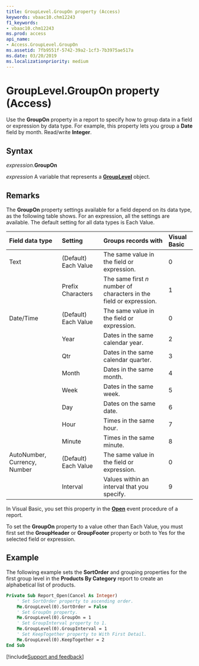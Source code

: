 ```yaml
---
title: GroupLevel.GroupOn property (Access)
keywords: vbaac10.chm12243
f1_keywords:
- vbaac10.chm12243
ms.prod: access
api_name:
- Access.GroupLevel.GroupOn
ms.assetid: 7fb9551f-5742-39a2-1cf3-7b3975ae517a
ms.date: 03/20/2019
ms.localizationpriority: medium
---
```



# GroupLevel.GroupOn property (Access)

Use the **GroupOn** property in a report to specify how to group data in a field or expression by data type. For example, this property lets you group a **Date** field by month. Read/write **Integer**.


## Syntax

_expression_.**GroupOn**

_expression_ A variable that represents a **[GroupLevel](Access.GroupLevel.md)** object.


## Remarks

The **GroupOn** property settings available for a field depend on its data type, as the following table shows. For an expression, all the settings are available. The default setting for all data types is Each Value.

|Field data type|Setting|Groups records with|Visual Basic|
|:-----|:-----|:-----|:-----|
|Text|(Default) Each Value|The same value in the field or expression.|0|
||Prefix Characters|The same first  _n_ number of characters in the field or expression.|1|
|Date/Time|(Default) Each Value|The same value in the field or expression.|0|
||Year|Dates in the same calendar year.|2|
||Qtr|Dates in the same calendar quarter.|3|
||Month|Dates in the same month.|4|
||Week|Dates in the same week.|5|
||Day|Dates on the same date.|6|
||Hour|Times in the same hour.|7|
||Minute|Times in the same minute.|8|
|AutoNumber, Currency, Number|(Default) Each Value|The same value in the field or expression.|0|
||Interval|Values within an interval that you specify.|9|

In Visual Basic, you set this property in the **[Open](Access.Report.Open.md)** event procedure of a report.

To set the **GroupOn** property to a value other than Each Value, you must first set the **GroupHeader** or **GroupFooter** property or both to Yes for the selected field or expression.


## Example

The following example sets the **SortOrder** and grouping properties for the first group level in the **Products By Category** report to create an alphabetical list of products.

```vb
Private Sub Report_Open(Cancel As Integer) 
    ' Set SortOrder property to ascending order. 
    Me.GroupLevel(0).SortOrder = False 
    ' Set GroupOn property. 
    Me.GroupLevel(0).GroupOn = 1 
    ' Set GroupInterval property to 1. 
    Me.GroupLevel(0).GroupInterval = 1 
    ' Set KeepTogether property to With First Detail. 
    Me.GroupLevel(0).KeepTogether = 2 
End Sub
```




[!include[Support and feedback](~/includes/feedback-boilerplate.md)]